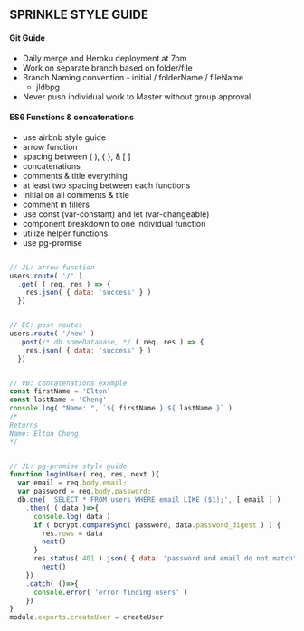 ## SPRINKLE STYLE GUIDE

#### Git Guide
  * Daily merge and Heroku deployment at 7pm
  * Work on separate branch based on folder/file
  * Branch Naming convention - initial / folderName / fileName
    * jldbpg
  * Never push individual work to Master without group approval


#### ES6 Functions & concatenations
  * use airbnb style guide
  * arrow function
  * spacing between ( ), { }, & [ ]
  * concatenations
  * comments & title everything
  * at least two spacing between each functions
  * Initial on all comments & title
  * comment in fillers
  * use const (var-constant) and let (var-changeable)
  * component breakdown to one individual function
  * utilize helper functions
  * use pg-promise

```javascript

// JL: arrow function
users.route( '/' )
  .get( ( req, res ) => {
    res.json( { data: 'success' } )
  })


// EC: post routes
users.route( '/new' )
  .post(/* db.someDatabase, */ ( req, res ) => {
    res.json( { data: 'success' } )
  })


// VB: concatenations example
const firstName = 'Elton'
const lastName = 'Cheng'
console.log( "Name: ", `${ firstName } ${ lastName }` )
/*
Returns
Name: Elton Cheng
*/


// JL: pg-promise style guide
function loginUser( req, res, next ){
  var email = req.body.email;
  var password = req.body.password;
  db.one( 'SELECT * FROM users WHERE email LIKE ($1);', [ email ] )
    .then( ( data )=>{
      console.log( data )
      if ( bcrypt.compareSync( password, data.password_digest ) ) {
        res.rows = data
        next()
      }
      res.status( 401 ).json( { data: "password and email do not match" } )
        next()
    })
    .catch( ()=>{
      console.error( 'error finding users' )
    })
}
module.exports.createUser = createUser


```
